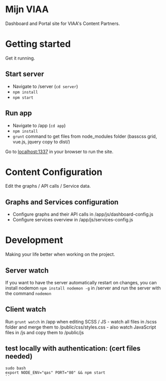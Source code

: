 # Mijn VIAA
Dashboard and Portal site for VIAA's Content Partners.



# Getting started
Get it running.

## Start server
- Navigate to /server (`cd server`)
- `npm install`
- `npm start`

## Run app
- Navigate to /app (`cd app`)
- `npm install`
- `grunt` command to get files from node_modules folder (basscss grid, vue.js, jquery copy to dist/)

Go to [localhost:1337](localhost:1337) in your browser to run the site.



# Content Configuration
Edit the graphs / API calls / Service data.

## Graphs and Services configuration
- Configure graphs and their API calls in /app/js/dashboard-config.js
- Configure services overview in /app/js/services-config.js



# Development 
Making your life better when working on the project.

## Server watch
If you want to have the server automatically restart on changes,
you can install nodemon `npm install nodemon -g` in /server
and run the server with the command `nodemon`

## Client watch
Run `grunt watch` in /app when editing SCSS / JS
    - watch all files in /scss folder and merge them to /public/css/styles.css
    - also watch JavaScript files in /js and copy them to /public/js

## test locally with authentication: (cert files needed)
```
sudo bash
export NODE_ENV="qas" PORT="80" && npm start
``